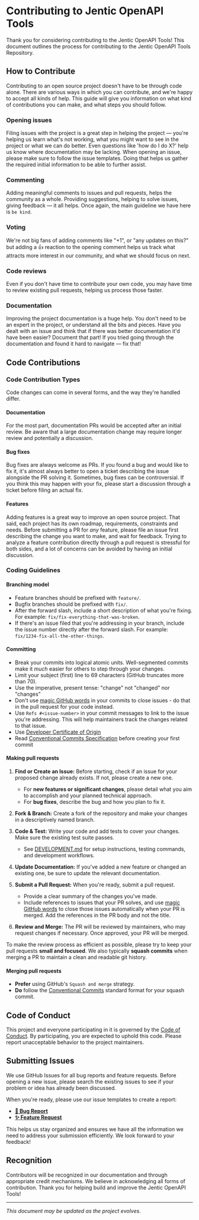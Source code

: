 # Contributing to Jentic OpenAPI Tools

Thank you for considering contributing to the Jentic OpenAPI Tools! 
This document outlines the process for contributing to the Jentic OpenAPI Tools Repository.

## How to Contribute

Contributing to an open source project doesn't have to be through code alone. There are various ways in which you can contribute, and we're happy to accept all kinds of help. This guide will give you information on what kind of contributions you can make, and what steps you should follow.

### Opening issues

Filing issues with the project is a great step in helping the project — you're helping us
learn what's not working, what you might want to see in the project or what we can do better.
Even questions like 'how do I do X?' help us know where documentation may be lacking. When opening an issue, please make sure to follow the issue templates. Doing that helps us gather the required initial information to be able to further assist.

### Commenting

Adding meaningful comments to issues and pull requests, helps the community as a whole.
Providing suggestions, helping to solve issues, giving feedback — it all helps. Once again,
the main guideline we have here is `be kind`.

### Voting

We're not big fans of adding comments like "+1", or "any updates on this?" 
but adding a 👍 reaction to the opening comment helps us track what attracts
more interest in our community, and what we should focus on next.

### Code reviews

Even if you don't have time to contribute your own code, 
you may have time to review existing pull requests, helping us process those faster.

### Documentation

Improving the project documentation is a huge help. You don't need to be an expert in the project,
or understand all the bits and pieces. Have you dealt with an issue and think that
if there was better documentation it'd have been easier? Document that part!
If you tried going through the documentation and found it hard to navigate — fix that!

## Code Contributions

### Code Contribution Types

Code changes can come in several forms, and the way they're handled differ.

#### Documentation

For the most part, documentation PRs would be accepted after an initial review.
Be aware that a large documentation change may require longer review and potentially a discussion.

#### Bug fixes

Bug fixes are always welcome as PRs. If you found a bug and would like to fix it,
it's almost always better to open a ticket describing the issue alongside the PR solving it.
Sometimes, bug fixes can be controversial. If you think this may happen with your fix,
please start a discussion through a ticket before filing an actual fix.

#### Features

Adding features is a great way to improve an open source project.
That said, each project has its own roadmap, requirements, constraints and needs. 
Before submitting a PR for _any_ feature, please file an issue first describing
the change you want to make, and wait for feedback. Trying to analyze a feature contribution 
directly through a pull request is stressful for both sides, and a lot of concerns
can be avoided by having an initial discussion.

### Coding Guidelines

#### Branching model

- Feature branches should be prefixed with `feature/`.
- Bugfix branches should be prefixed with `fix/`.
- After the forward slash, include a short description of what you're fixing. For example: `fix/fix-everything-that-was-broken`.
- If there's an issue filed that you're addressing in your branch, include the issue number directly after the forward slash. For example: `fix/1234-fix-all-the-other-things`.

#### Committing

- Break your commits into logical atomic units. Well-segmented commits make it _much_ easier for others to step through your changes.
- Limit your subject (first) line to 69 characters (GitHub truncates more than 70).
- Use the imperative, present tense: "change" not "changed" nor "changes"
- Don't use [magic GitHub words](https://help.github.com/articles/closing-issues-using-keywords/) in your commits to close issues - do that in the pull request for your code instead.
- Use `Refs #<issue-number>` in your commit messages to link to the issue you're addressing. This will help maintainers track the changes related to that issue.
- Use [Developer Certificate of Origin](https://git-scm.com/docs/git-commit#Documentation/git-commit.txt--s)
- Read [Conventional Commits Specification](https://www.conventionalcommits.org/en/v1.0.0/) before creating your first commit

#### Making pull requests

1.  **Find or Create an Issue:** Before starting, check if an issue for your proposed change already exists. If not, please create a new one.
    *   For **new features or significant changes**, please detail what you aim to accomplish and your planned technical approach.
    *   For **bug fixes**, describe the bug and how you plan to fix it.

2.  **Fork & Branch:** Create a fork of the repository and make your changes in a descriptively named branch.

3.  **Code & Test:** Write your code and add tests to cover your changes. Make sure the existing test suite passes.
    *   See [DEVELOPMENT.md](DEVELOPMENT.md) for setup instructions, testing commands, and development workflows.

4.  **Update Documentation:** If you've added a new feature or changed an existing one, be sure to update the relevant documentation.

5.  **Submit a Pull Request:** When you're ready, submit a pull request.
    *   Provide a clear summary of the changes you've made.
    *   Include references to issues that your PR solves, and use [magic GitHub words](https://help.github.com/articles/closing-issues-using-keywords/) to close those issues automatically when your PR is merged. Add the references in the PR body and not the title.

6.  **Review and Merge:** The PR will be reviewed by maintainers, who may request changes if necessary. Once approved, your PR will be merged.

To make the review process as efficient as possible, please try to keep your pull requests **small and focused**. We also typically **squash commits** when merging a PR to maintain a clean and readable git history.

#### Merging pull requests

- **Prefer** using GitHub's `Squash and merge` strategy.
- **Do** follow the [Conventional Commits](https://conventionalcommits.org) standard format for your squash commit.

## Code of Conduct

This project and everyone participating in it is governed by the [Code of Conduct](CODE_OF_CONDUCT.md). By participating, you are expected to uphold this code. Please report unacceptable behavior to the project maintainers.

## Submitting Issues

We use GitHub Issues for all bug reports and feature requests. Before opening a new issue, please search the existing issues to see if your problem or idea has already been discussed.

When you're ready, please use our issue templates to create a report:

-   **[🐛 Bug Report](https://github.com/jentic/jentic-openapi-tools/issues/new?assignees=&labels=bug&template=bug_report.md&title=%5BBug%5D+)**
-   **[✨ Feature Request](https://github.com/jentic/jentic-openapi-tools/issues/new?assignees=&labels=enhancement&template=feature_request.md&title=%5BFeature%5D+)**

This helps us stay organized and ensures we have all the information we need to address your submission efficiently. We look forward to your feedback!

## Recognition

Contributors will be recognized in our documentation and through appropriate credit mechanisms. We believe in acknowledging all forms of contribution.
Thank you for helping build and improve the Jentic OpenAPI Tools!

---

*This document may be updated as the project evolves.*

[comment]: <> (Some of the content in this document is inspired by the https://github.com/swagger-api/.github/blob/master/CONTRIBUTING.md)